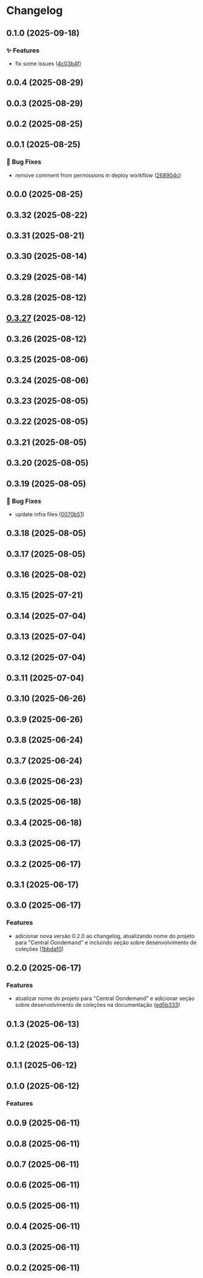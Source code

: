 # Changelog

## 0.1.0 (2025-09-18)

### ✨ Features

* fix some issues ([4c03b4f](https://github.com/oondemand/central-suporte-backend/commit/4c03b4f0e32c872eb951cb30807b972ab51c004f))

## 0.0.4 (2025-08-29)

## 0.0.3 (2025-08-29)

## 0.0.2 (2025-08-25)

## 0.0.1 (2025-08-25)

### 🐛 Bug Fixes

* remove comment from permissions in deploy workflow ([268904c](https://github.com/oondemand/central-suporte-backend/commit/268904ca1554ce2b5c66438e9af1d9bc18aa1dee))

## 0.0.0 (2025-08-25)

## 0.3.32 (2025-08-22)

## 0.3.31 (2025-08-21)

## 0.3.30 (2025-08-14)

## 0.3.29 (2025-08-14)

## 0.3.28 (2025-08-12)

## [0.3.27](https://github.com/oondemand/central-suporte-backend/compare/0.3.26...0.3.27) (2025-08-12)

## 0.3.26 (2025-08-12)

## 0.3.25 (2025-08-06)

## 0.3.24 (2025-08-06)

## 0.3.23 (2025-08-05)

## 0.3.22 (2025-08-05)

## 0.3.21 (2025-08-05)

## 0.3.20 (2025-08-05)

## 0.3.19 (2025-08-05)

### 🐛 Bug Fixes

- update infra files ([0070b51](https://github.com/oondemand/central-suporte-backend/commit/0070b51d0e274358ee9feb1e186d610ce27bf912))

## 0.3.18 (2025-08-05)

## 0.3.17 (2025-08-05)

## 0.3.16 (2025-08-02)

## 0.3.15 (2025-07-21)

## 0.3.14 (2025-07-04)

## 0.3.13 (2025-07-04)

## 0.3.12 (2025-07-04)

## 0.3.11 (2025-07-04)

## 0.3.10 (2025-06-26)

## 0.3.9 (2025-06-26)

## 0.3.8 (2025-06-24)

## 0.3.7 (2025-06-24)

## 0.3.6 (2025-06-23)

## 0.3.5 (2025-06-18)

## 0.3.4 (2025-06-18)

## 0.3.3 (2025-06-17)

## 0.3.2 (2025-06-17)

## 0.3.1 (2025-06-17)

## 0.3.0 (2025-06-17)

### Features

- adicionar nova versão 0.2.0 ao changelog, atualizando nome do projeto para "Central Oondemand" e incluindo seção sobre desenvolvimento de coleções ([1bbdaf0](https://github.com/oondemand/central-suporte-backend/commit/1bbdaf05b538684d5536a057253d9c454da692e7))

## 0.2.0 (2025-06-17)

### Features

- atualizar nome do projeto para "Central Oondemand" e adicionar seção sobre desenvolvimento de coleções na documentação ([ed5b333](https://github.com/oondemand/central-suporte/commit/ed5b333728e5eeb478954c58db8062520511b2df))

## 0.1.3 (2025-06-13)

## 0.1.2 (2025-06-13)

## 0.1.1 (2025-06-12)

## 0.1.0 (2025-06-12)

### Features

## 0.0.9 (2025-06-11)

## 0.0.8 (2025-06-11)

## 0.0.7 (2025-06-11)

## 0.0.6 (2025-06-11)

## 0.0.5 (2025-06-11)

## 0.0.4 (2025-06-11)

## 0.0.3 (2025-06-11)

## 0.0.2 (2025-06-11)
